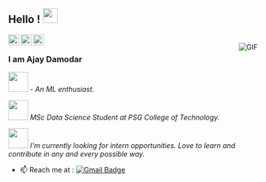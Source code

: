 

## Hello ! <img src="https://raw.githubusercontent.com/iampavangandhi/iampavangandhi/master/gifs/Hi.gif" width="30px"></h2>

<a href="https://www.linkedin.com/in/ajaydamodar/">
  <img align="left" alt="Ajay's Linkdein" width="22px" src="https://cdn.jsdelivr.net/npm/simple-icons@v3/icons/linkedin.svg" />
</a>
<a href="https://github.com/ajaydam17">
  <img align="left" alt="Ajay's Github" width="22px" src="https://cdn.jsdelivr.net/npm/simple-icons@v3/icons/github.svg" />

<a href="https://www.kaggle.com/ajaydamodar">
  <img align="left" alt="Ajay's Kaggle" width="22px" src="https://cdn.jsdelivr.net/npm/simple-icons@3.1.0/icons/kaggle.svg"  />
</a>
<br />
<img align="right" alt="GIF" src="https://media.giphy.com/media/13HgwGsXF0aiGY/giphy.gif" />

### I am Ajay Damodar

<p></a><img src="https://media.giphy.com/media/wvQIqJyNBOCjK/giphy.gif" width="40vw"/> <em> - An ML enthusiast. 
</em></p>
<p></a><img src="https://media.giphy.com/media/h4x6RMBru1Mx7zLWko/giphy.gif" width="40vw"/> <em> MSc Data Science Student at PSG College of Technology. 
</em></p>
<p></a><img src="https://media.giphy.com/media/4TifxNXpWdx4LjRBSo/giphy.gif" width="40vw"/> <em> I'm currently looking for intern opportunities. Love to learn and contribute in any and every possible way. 
</em></p>

- 📫 Reach me at :
 [![Gmail Badge](https://img.shields.io/badge/-Gmail-c14438?style=flat-square&logo=Gmail&logoColor=white&link=mailto:ajaydamodarsuresh.com)](mailto:ajaydamodarsuresh@gmail.com)


